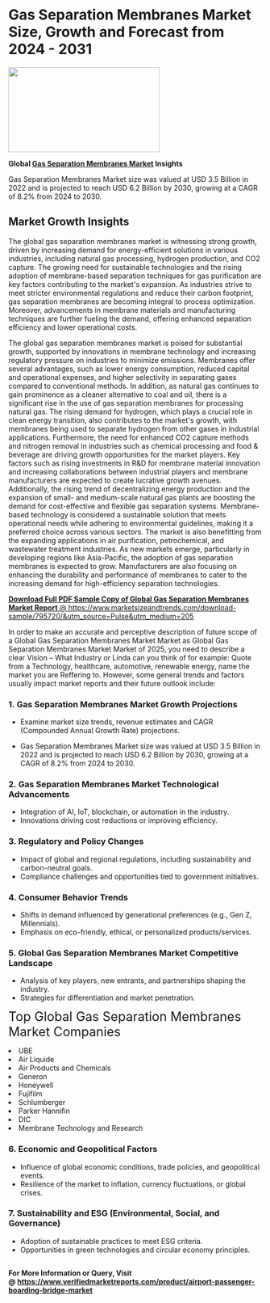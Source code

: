 <H1>Gas Separation Membranes Market Size, Growth and Forecast from 2024 - 2031</H1><img class="aligncenter size-medium wp-image-584254" src="https://thirdeyenews.in/wp-content/uploads/2024/09/Global-Market-Research-300x168.jpeg" alt="" width="300" height="168" /><p><strong>Global&nbsp;<a href="https://www.marketsizeandtrends.com/download-sample/795720/&amp;utm_source=Pulse&amp;utm_medium=205">Gas Separation Membranes Market</a> Insights</strong></p><p>Gas Separation Membranes Market size was valued at USD 3.5 Billion in 2022 and is projected to reach USD 6.2 Billion by 2030, growing at a CAGR of 8.2% from 2024 to 2030.</p><p><h2>Market Growth Insights</h2> <p>The global gas separation membranes market is witnessing strong growth, driven by increasing demand for energy-efficient solutions in various industries, including natural gas processing, hydrogen production, and CO2 capture. The growing need for sustainable technologies and the rising adoption of membrane-based separation techniques for gas purification are key factors contributing to the market's expansion. As industries strive to meet stricter environmental regulations and reduce their carbon footprint, gas separation membranes are becoming integral to process optimization. Moreover, advancements in membrane materials and manufacturing techniques are further fueling the demand, offering enhanced separation efficiency and lower operational costs.</p> <p><a href="sample_link_here"></a></p> <p>The global gas separation membranes market is poised for substantial growth, supported by innovations in membrane technology and increasing regulatory pressure on industries to minimize emissions. Membranes offer several advantages, such as lower energy consumption, reduced capital and operational expenses, and higher selectivity in separating gases compared to conventional methods. In addition, as natural gas continues to gain prominence as a cleaner alternative to coal and oil, there is a significant rise in the use of gas separation membranes for processing natural gas. The rising demand for hydrogen, which plays a crucial role in clean energy transition, also contributes to the market's growth, with membranes being used to separate hydrogen from other gases in industrial applications. Furthermore, the need for enhanced CO2 capture methods and nitrogen removal in industries such as chemical processing and food & beverage are driving growth opportunities for the market players. Key factors such as rising investments in R&D for membrane material innovation and increasing collaborations between industrial players and membrane manufacturers are expected to create lucrative growth avenues. Additionally, the rising trend of decentralizing energy production and the expansion of small- and medium-scale natural gas plants are boosting the demand for cost-effective and flexible gas separation systems. Membrane-based technology is considered a sustainable solution that meets operational needs while adhering to environmental guidelines, making it a preferred choice across various sectors. The market is also benefitting from the expanding applications in air purification, petrochemical, and wastewater treatment industries. As new markets emerge, particularly in developing regions like Asia-Pacific, the adoption of gas separation membranes is expected to grow. Manufacturers are also focusing on enhancing the durability and performance of membranes to cater to the increasing demand for high-efficiency separation technologies. <p><a href="more_info_link_here"></p><p><span class=""><strong>Download Full PDF Sample Copy of Global Gas Separation Membranes Market Report</strong> @ <a href="https://www.marketsizeandtrends.com/download-sample/795720/&amp;utm_source=Pulse&amp;utm_medium=205" target="_blank">https://www.marketsizeandtrends.com/download-sample/795720/&amp;utm_source=Pulse&amp;utm_medium=205</a></span></p><p>In order to make an accurate and perceptive description of future scope of a Global&nbsp;Gas Separation Membranes Market Market as Global&nbsp;Gas Separation Membranes Market Market of 2025, you need to describe a clear Vision &ndash; What Industry or Linda can you think of for example: Quote from a Technology, healthcare, automotive, renewable energy, name the market you are Reffering to. However, some general trends and factors usually impact market reports and their future outlook include:</p><h3>1.&nbsp;<strong>Gas Separation Membranes Market Growth Projections</strong></h3><ul><li>Examine market size trends, revenue estimates and CAGR (Compounded Annual Growth Rate) projections.</li><li><p>Gas Separation Membranes Market size was valued at USD 3.5 Billion in 2022 and is projected to reach USD 6.2 Billion by 2030, growing at a CAGR of 8.2% from 2024 to 2030.</p></li></ul><h3>2.&nbsp;<strong>Gas Separation Membranes Market Technological Advancements</strong></h3><ul><li>Integration of AI, IoT, blockchain, or automation in the industry.</li><li>Innovations driving cost reductions or improving efficiency.</li></ul><h3>3.&nbsp;<strong>Regulatory and Policy Changes</strong></h3><ul><li>Impact of global and regional regulations, including sustainability and carbon-neutral goals.</li><li>Compliance challenges and opportunities tied to government initiatives.</li></ul><h3>4.&nbsp;<strong>Consumer Behavior Trends</strong></h3><ul><li>Shifts in demand influenced by generational preferences (e.g., Gen Z, Millennials).</li><li>Emphasis on eco-friendly, ethical, or personalized products/services.</li></ul><h3>5.&nbsp;<strong>Global Gas Separation Membranes Market Competitive Landscape</strong></h3><ul><li>Analysis of key players, new entrants, and partnerships shaping the industry.</li><li>Strategies for differentiation and market penetration.</li></ul><p data-pm-slice="1 1 []"><span style="color: inherit; font-family: inherit; font-size: 25px;">Top Global Gas Separation Membranes Market Companies</span></p><div class="" data-test-id=""><p><li>UBE</li><li> Air Liquide</li><li> Air Products and Chemicals</li><li> Generon</li><li> Honeywell</li><li> Fujifilm</li><li> Schlumberger</li><li> Parker Hannifin</li><li> DIC</li><li> Membrane Technology and Research</li></p></div><h3>6.&nbsp;<strong>Economic and Geopolitical Factors</strong></h3><ul><li>Influence of global economic conditions, trade policies, and geopolitical events.</li><li>Resilience of the market to inflation, currency fluctuations, or global crises.</li></ul><h3>7.&nbsp;<strong>Sustainability and ESG (Environmental, Social, and Governance)</strong></h3><ul><li>Adoption of sustainable practices to meet ESG criteria.</li><li>Opportunities in green technologies and circular economy principles.</li></ul><h2><strong style="font-size: 14px;">For More Information or Query, Visit @&nbsp;</strong><a style="background-color: #ffffff; font-size: 14px;" href="https://www.marketsizeandtrends.com/report/gas-separation-membranes-market/" target="_blank">https://www.verifiedmarketreports.com/product/airport-passenger-boarding-bridge-market</a></h2>
